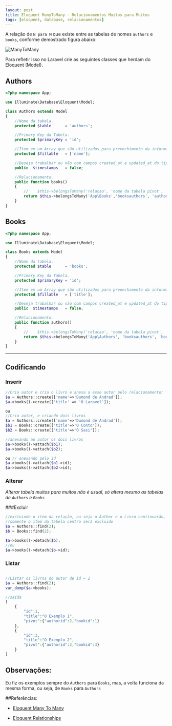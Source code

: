 ```yaml
---
layout: post
title: Eloquent ManyToMany - Relacionamentos Muitos para Muitos
tags: [eloquent, database, relacionamentos]
---
```


A relação de `N para M` que existe entre as tabelas de nomes `authors` e `books`, conforme demostrado figura abaixo:

![ManyToMany](http://i.imgur.com/WZmMPFT.png)

Para refletir isso no Laravel crie as seguintes classes que herdam do Eloquent (Model).

## Authors

```php
<?php namespace App;

use Illuminate\Database\Eloquent\Model;

class Authors extends Model
{
    //Nome da tabela.
    protected $table      = 'authors';

    //Primary Key da Tabela.
    protected $primaryKey = 'id';

    //Item em um Array que são utilizados para preenchimento da informação.
    protected $fillable   = ['name'];

    //Deseja trabalhar ou não com campos created_at e updated_at do tipo timestamp nessa tabela.
    public  $timestamps   = false;

    //Relacionamento.
    public function books()
    {
        //    $this->belongsToMany('relacao', 'nome da tabela pivot', 'key ref. authors em pivot', 'key ref. books em pivot')
        return $this->belongsToMany('App\Books','booksauthors', 'authorid', 'bookid');
    }
}
```

## Books

```php
<?php namespace App;

use Illuminate\Database\Eloquent\Model;

class Books extends Model
{
    //Nome da tabela.
    protected $table      = 'books';

    //Primary Key da Tabela.
    protected $primaryKey = 'id';

    //Item em um Array que são utilizados para preenchimento da informação.
    protected $fillable   = ['title'];

    //Deseja trabalhar ou não com campos created_at e updated_at do tipo timestamp nessa tabela.
    public  $timestamps   = false;

    //Relacionamento.
    public function authors()
    {
        //    $this->belongsToMany('relacao', 'nome da tabela pivot', 'key ref. books em pivot', 'key ref. author em pivot')
        return $this->belongsToMany('App\Authors', 'booksauthors', 'bookid', 'authorid');
    }
}
```
___

## Codificando

### Inserir

```php
//Cria autor e cria o livro e anexa a esse autor pelo relacionamento;
$a = Authors::create(['name'=>'Dumond de Andrad']);
$a->books()->create(['title' => 'O Laravel']);

ou
//Cria autor, e criando dois livros
$a = Authors::create(['name'=>'Dumond de Andrad']);
$b1 = Books::create(['title'=>'O Conto']);
$b2 = Books::create(['title'=>'O Sasi']);

//anexando ao autor os dois livros
$a->books()->attach($b1);
$a->books()->attach($b2);

ou // anexando pelo id
$a->books()->attach($b1->id);
$a->books()->attach($b2->id);


```
### Alterar

_Alterar tabela muitos para muitos não é usual, só altera mesmo as tabelas de `Authors` e `Books`_

###Excluir
```php
//excluindo o item da relação, ou seja o Author e o Livro continuarão,
//somente o item da tabela centra será excluido
$a = Authors::find(2);
$b = Books::find(2);

$a->books()->detach($b);
//ou
$a->books()->detach($b->id);
```

### Listar
```php

//Listar os livros do autor de id = 2
$a = Authors::find(2);
var_dump($a->books);

//saída
[
    {
        "id":1,
        "title":"O Exemplo 1",
        "pivot":{"authorid":2,"bookid":1}
    },
    {
        "id":3,
        "title":"O Exemplo 2",
        "pivot":{"authorid":2,"bookid":3}
    }
]
```

## Observações:

Eu fiz os exemplos sempre do `Authors` para `Books`, mas, a volta funciona da mesma forma, ou seja, de `Books` para `Authors`

##Referências:

- [Eloquent Many To Many](http://laravel.com/docs/5.0/eloquent#many-to-many)

- [Eloquent Relationships](http://laravel.com/docs/5.0/eloquent#relationships)
